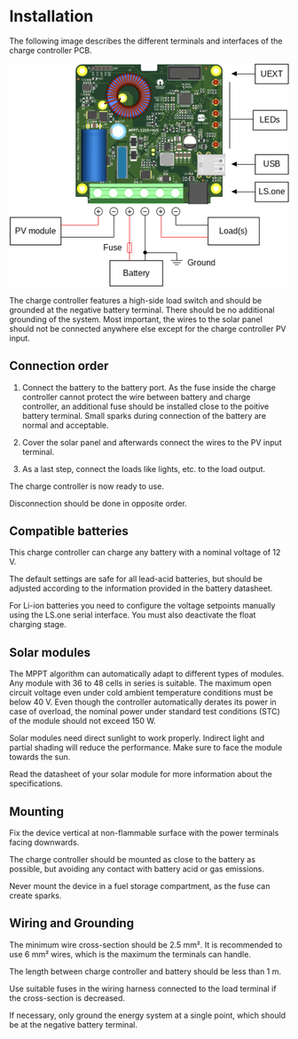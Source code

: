 # Installation

The following image describes the different terminals and interfaces of the charge controller PCB.

![Charge controller connection diagram](images/charge-controller-connection.png)

The charge controller features a high-side load switch and should be grounded at the negative battery terminal. There should be no additional grounding of the system. Most important, the wires to the solar panel should not be connected anywhere else except for the charge controller PV input.

## Connection order

1. Connect the battery to the battery port. As the fuse inside the charge controller cannot protect the wire between battery and charge controller, an additional fuse should be installed close to the poitive battery terminal. Small sparks during connection of the battery are normal and acceptable.

2. Cover the solar panel and afterwards connect the wires to the PV input terminal.

3. As a last step, connect the loads like lights, etc. to the load output.

The charge controller is now ready to use.

Disconnection should be done in opposite order.

## Compatible batteries

This charge controller can charge any battery with a nominal voltage of 12 V.

The default settings are safe for all lead-acid batteries, but should be adjusted according to the information provided in the battery datasheet.

For Li-ion batteries you need to configure the voltage setpoints manually using the LS.one serial interface. You must also deactivate the float charging stage.

## Solar modules

The MPPT algorithm can automatically adapt to different types of modules. Any module with 36 to 48 cells in series is suitable. The maximum open circuit voltage even under cold ambient temperature conditions must be below 40 V. Even though the controller automatically derates its power in case of overload, the nominal power under standard test conditions (STC) of the module should not exceed 150 W.

Solar modules need direct sunlight to work properly. Indirect light and partial shading will reduce the performance. Make sure to face the module towards the sun.

Read the datasheet of your solar module for more information about the specifications.

## Mounting

Fix the device vertical at non-flammable surface with the power terminals facing downwards.

The charge controller should be mounted as close to the battery as possible, but avoiding any contact with battery acid or gas emissions.

Never mount the device in a fuel storage compartment, as the fuse can create sparks.

## Wiring and Grounding

The minimum wire cross-section should be 2.5 mm². It is recommended to use 6 mm² wires, which is the maximum the terminals can handle.

The length between charge controller and battery should be less than 1 m.

Use suitable fuses in the wiring harness connected to the load terminal if the cross-section is decreased.

If necessary, only ground the energy system at a single point, which should be at the negative battery terminal.
